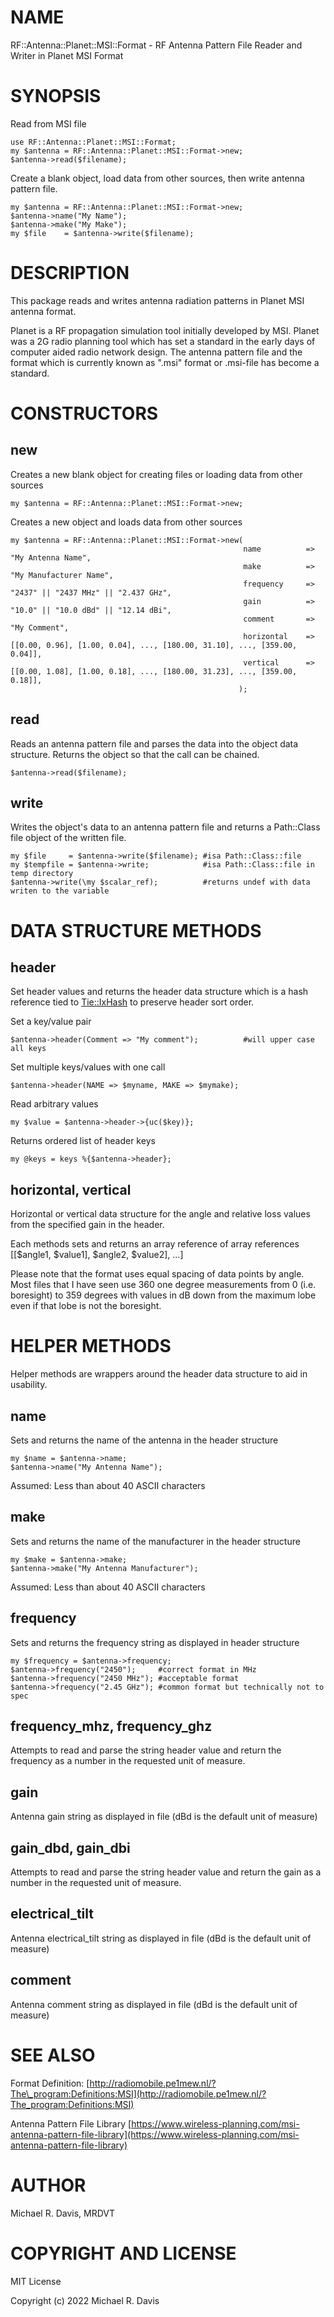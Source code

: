 # NAME

RF::Antenna::Planet::MSI::Format - RF Antenna Pattern File Reader and Writer in Planet MSI Format

# SYNOPSIS

Read from MSI file

    use RF::Antenna::Planet::MSI::Format;
    my $antenna = RF::Antenna::Planet::MSI::Format->new;
    $antenna->read($filename);

Create a blank object, load data from other sources, then write antenna pattern file.

    my $antenna = RF::Antenna::Planet::MSI::Format->new;
    $antenna->name("My Name");
    $antenna->make("My Make");
    my $file    = $antenna->write($filename);

# DESCRIPTION

This package reads and writes antenna radiation patterns in Planet MSI antenna format.

Planet is a RF propagation simulation tool initially developed by MSI. Planet was a 2G radio planning tool which has set a standard in the early days of computer aided radio network design. The antenna pattern file and the format which is currently known as ".msi" format or .msi-file has become a standard.

# CONSTRUCTORS

## new

Creates a new blank object for creating files or loading data from other sources

    my $antenna = RF::Antenna::Planet::MSI::Format->new;

Creates a new object and loads data from other sources

    my $antenna = RF::Antenna::Planet::MSI::Format->new(
                                                        name          => "My Antenna Name",
                                                        make          => "My Manufacturer Name",
                                                        frequency     => "2437" || "2437 MHz" || "2.437 GHz",
                                                        gain          => "10.0" || "10.0 dBd" || "12.14 dBi",
                                                        comment       => "My Comment",
                                                        horizontal    => [[0.00, 0.96], [1.00, 0.04], ..., [180.00, 31.10], ..., [359.00, 0.04]],
                                                        vertical      => [[0.00, 1.08], [1.00, 0.18], ..., [180.00, 31.23], ..., [359.00, 0.18]],
                                                       );

## read

Reads an antenna pattern file and parses the data into the object data structure. Returns the object so that the call can be chained.

    $antenna->read($filename);

## write

Writes the object's data to an antenna pattern file and returns a Path::Class file object of the written file.

    my $file     = $antenna->write($filename); #isa Path::Class::file
    my $tempfile = $antenna->write;            #isa Path::Class::file in temp directory
    $antenna->write(\my $scalar_ref);          #returns undef with data writen to the variable

# DATA STRUCTURE METHODS

## header

Set header values and returns the header data structure which is a hash reference tied to [Tie::IxHash](https://metacpan.org/pod/Tie::IxHash) to preserve header sort order.

Set a key/value pair

    $antenna->header(Comment => "My comment");          #will upper case all keys

Set multiple keys/values with one call

    $antenna->header(NAME => $myname, MAKE => $mymake);

Read arbitrary values

    my $value = $antenna->header->{uc($key)};

Returns ordered list of header keys

    my @keys = keys %{$antenna->header};

## horizontal, vertical

Horizontal or vertical data structure for the angle and relative loss values from the specified gain in the header.

Each methods sets and returns an array reference of array references \[\[$angle1, $value1\], $angle2, $value2\], ...\]

Please note that the format uses equal spacing of data points by angle.  Most files that I have seen use 360 one degree measurements from 0 (i.e. boresight) to 359 degrees with values in dB down from the maximum lobe even if that lobe is not the boresight.

# HELPER METHODS

Helper methods are wrappers around the header data structure to aid in usability. 

## name

Sets and returns the name of the antenna in the header structure

    my $name = $antenna->name;
    $antenna->name("My Antenna Name");

Assumed: Less than about 40 ASCII characters

## make

Sets and returns the name of the manufacturer in the header structure

    my $make = $antenna->make;
    $antenna->make("My Antenna Manufacturer");

Assumed: Less than about 40 ASCII characters

## frequency

Sets and returns the frequency string as displayed in header structure

    my $frequency = $antenna->frequency;
    $antenna->frequency("2450");     #correct format in MHz
    $antenna->frequency("2450 MHz"); #acceptable format
    $antenna->frequency("2.45 GHz"); #common format but technically not to spec

## frequency\_mhz, frequency\_ghz

Attempts to read and parse the string header value and return the frequency as a number in the requested unit of measure.

## gain

Antenna gain string as displayed in file (dBd is the default unit of measure)

## gain\_dbd, gain\_dbi

Attempts to read and parse the string header value and return the gain as a number in the requested unit of measure.

## electrical\_tilt

Antenna electrical\_tilt string as displayed in file (dBd is the default unit of measure)

## comment

Antenna comment string as displayed in file (dBd is the default unit of measure)

# SEE ALSO

Format Definition: [http://radiomobile.pe1mew.nl/?The\_program:Definitions:MSI](http://radiomobile.pe1mew.nl/?The_program:Definitions:MSI)

Antenna Pattern File Library [https://www.wireless-planning.com/msi-antenna-pattern-file-library](https://www.wireless-planning.com/msi-antenna-pattern-file-library)

# AUTHOR

Michael R. Davis, MRDVT

# COPYRIGHT AND LICENSE

MIT License

Copyright (c) 2022 Michael R. Davis
